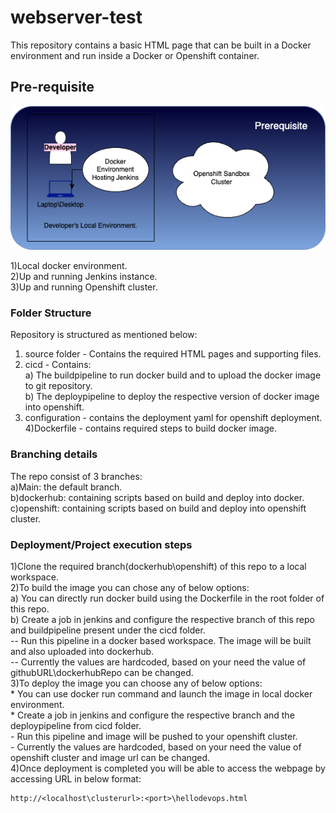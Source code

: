 # webserver-test

This repository contains a basic HTML page that can be built in a Docker environment and run inside a Docker or Openshift container.

## Pre-requisite

![alt text](./documents/PreRequisite.png)

1)Local docker environment.  
2)Up and running Jenkins instance.  
3)Up and running Openshift cluster.  

### Folder Structure

Repository is structured as mentioned below:
1) source folder - Contains the required HTML pages and supporting files.  
2) cicd - Contains:  
        a) The buildpipeline to run docker build and to upload the docker image to git repository.  
        b) The deploypipeline to deploy the respective version of docker image into openshift.  
3) configuration - contains the deployment yaml for openshift deployment.  
4)Dockerfile - contains required steps to build docker image.  

### Branching details
The repo consist of 3 branches:  
        a)Main: the default branch.  
        b)dockerhub: containing scripts based on build and deploy into docker.  
        c)openshift: containing scripts based on build and deploy into openshift cluster.  
 
### Deployment/Project execution steps
1)Clone the required branch(dockerhub\openshift) of this repo to a local workspace.  
2)To build the image you can chose any of below options:  
        a) You can directly run docker build using the Dockerfile in the root folder of this repo.  
        b) Create a job in jenkins and configure the respective branch of this repo and buildpipeline present under the cicd folder.  
                -- Run this pipeline in a docker based workspace. The image will be built and also uploaded into dockerhub.  
                -- Currently the values are hardcoded, based on your need the value of githubURL\dockerhubRepo can be changed.  
3)To deploy the image you can choose any of below options:  
        * You can use docker run command and launch the image in local docker environment.  
        * Create a job in jenkins and configure the respective branch and the deploypipeline from cicd folder.  
                - Run this pipeline and image will be pushed to your openshift cluster.  
                - Currently the values are hardcoded, based on your need the value of openshift cluster and image url can be changed.  
4)Once deployment is completed you will be able to access the webpage by accessing URL in below format:  

 ```shell
http://<localhost\clusterurl>:<port>\hellodevops.html
```
